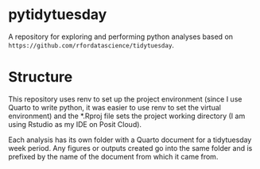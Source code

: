 # pytidytuesday

A repository for exploring and performing python analyses based on `https://github.com/rfordatascience/tidytuesday`.

# Structure

This repository uses renv to set up the project environment (since I use Quarto to write python, it was easier to use renv to set the virtual environment) and the *.Rproj file sets the project working directory (I am using Rstudio as my IDE on Posit Cloud).

Each analysis has its own folder with a Quarto document for a tidytuesday week period. Any figures or outputs created go into the same folder and is prefixed by the name of the document from which it came from.



